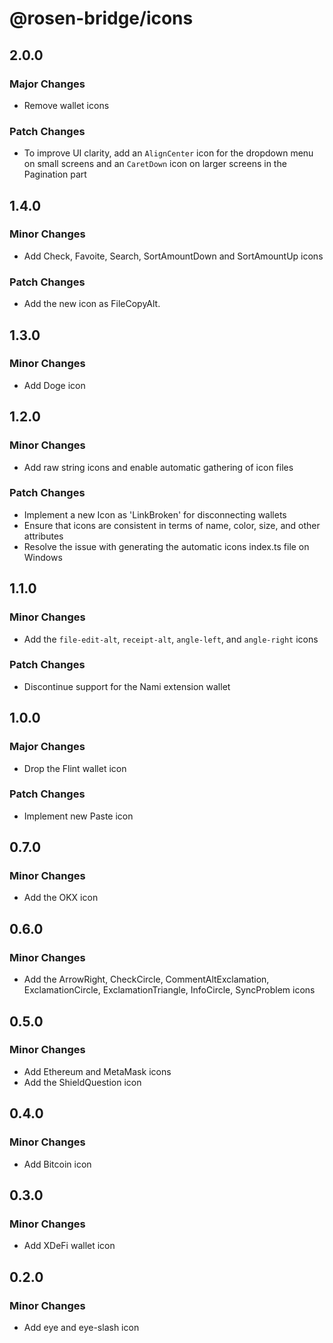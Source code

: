 # @rosen-bridge/icons

## 2.0.0

### Major Changes

- Remove wallet icons

### Patch Changes

- To improve UI clarity, add an `AlignCenter` icon for the dropdown menu on small screens and an `CaretDown` icon on larger screens in the Pagination part

## 1.4.0

### Minor Changes

- Add Check, Favoite, Search, SortAmountDown and SortAmountUp icons

### Patch Changes

- Add the new icon as FileCopyAlt.

## 1.3.0

### Minor Changes

- Add Doge icon

## 1.2.0

### Minor Changes

- Add raw string icons and enable automatic gathering of icon files

### Patch Changes

- Implement a new Icon as 'LinkBroken' for disconnecting wallets
- Ensure that icons are consistent in terms of name, color, size, and other attributes
- Resolve the issue with generating the automatic icons index.ts file on Windows

## 1.1.0

### Minor Changes

- Add the `file-edit-alt`, `receipt-alt`, `angle-left`, and `angle-right` icons

### Patch Changes

- Discontinue support for the Nami extension wallet

## 1.0.0

### Major Changes

- Drop the Flint wallet icon

### Patch Changes

- Implement new Paste icon

## 0.7.0

### Minor Changes

- Add the OKX icon

## 0.6.0

### Minor Changes

- Add the ArrowRight, CheckCircle, CommentAltExclamation, ExclamationCircle, ExclamationTriangle, InfoCircle, SyncProblem icons

## 0.5.0

### Minor Changes

- Add Ethereum and MetaMask icons
- Add the ShieldQuestion icon

## 0.4.0

### Minor Changes

- Add Bitcoin icon

## 0.3.0

### Minor Changes

- Add XDeFi wallet icon

## 0.2.0

### Minor Changes

- Add eye and eye-slash icon
